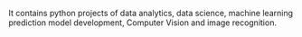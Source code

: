 It contains python projects of data analytics, data science, machine learning prediction model development, Computer Vision and image recognition.
